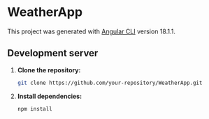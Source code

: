 # WeatherApp

This project was generated with [Angular CLI](https://github.com/angular/angular-cli) version 18.1.1.

## Development server

1. **Clone the repository:**

   ```bash
   git clone https://github.com/your-repository/WeatherApp.git
   ```

2. **Install dependencies:**

   ```bash
   npm install
   ```
